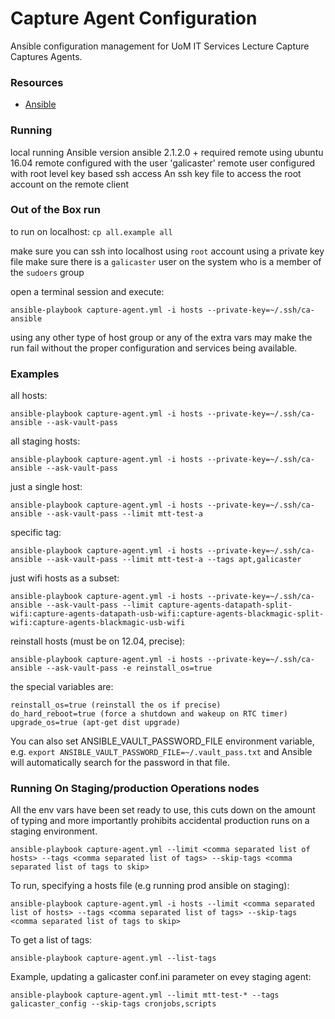 # Capture Agent Configuration #

Ansible configuration management for UoM IT Services Lecture Capture Captures Agents.

### Resources ###
* [Ansible](http://docs.ansible.com)

### Running ###
local running Ansible version ansible 2.1.2.0 + required
remote using ubuntu 16.04
remote configured with the user 'galicaster'
remote user configured with root level key based ssh access
An ssh key file to access the root account on the remote client

### Out of the Box run ##
to run on localhost:
`cp all.example all`

make sure you can ssh into localhost using `root` account using a private key file
make sure there is a `galicaster` user on the system who is a member of the `sudoers` group

open a terminal session and execute:

`ansible-playbook capture-agent.yml -i hosts --private-key=~/.ssh/ca-ansible`

using any other type of host group or any of the extra vars may make the run fail
without the proper configuration and services being available.

### Examples ###
all hosts:
```
ansible-playbook capture-agent.yml -i hosts --private-key=~/.ssh/ca-ansible --ask-vault-pass

```
all staging hosts:
```
ansible-playbook capture-agent.yml -i hosts --private-key=~/.ssh/ca-ansible --ask-vault-pass

```
just a single host:
```
ansible-playbook capture-agent.yml -i hosts --private-key=~/.ssh/ca-ansible --ask-vault-pass --limit mtt-test-a

```
specific tag:
```
ansible-playbook capture-agent.yml -i hosts --private-key=~/.ssh/ca-ansible --ask-vault-pass --limit mtt-test-a --tags apt,galicaster

```
just wifi hosts as a subset:

```
ansible-playbook capture-agent.yml -i hosts --private-key=~/.ssh/ca-ansible --ask-vault-pass --limit capture-agents-datapath-split-wifi:capture-agents-datapath-usb-wifi:capture-agents-blackmagic-split-wifi:capture-agents-blackmagic-usb-wifi

```

reinstall hosts (must be on 12.04, precise):
```
ansible-playbook capture-agent.yml -i hosts --private-key=~/.ssh/ca-ansible --ask-vault-pass -e reinstall_os=true

```
the special variables are:
```
reinstall_os=true (reinstall the os if precise)
do_hard_reboot=true (force a shutdown and wakeup on RTC timer)
upgrade_os=true (apt-get dist upgrade)

```

You can also set ANSIBLE_VAULT_PASSWORD_FILE environment variable, e.g. ```export ANSIBLE_VAULT_PASSWORD_FILE=~/.vault_pass.txt``` and Ansible will automatically search for the password in that file.

### Running On Staging/production Operations nodes ###
All the env vars have been set ready to use, this cuts down on the amount of typing and more importantly prohibits accidental production runs on a staging environment.
```
ansible-playbook capture-agent.yml --limit <comma separated list of hosts> --tags <comma separated list of tags> --skip-tags <comma separated list of tags to skip>

```
To run, specifying a hosts file (e.g running prod ansible on staging):
```
ansible-playbook capture-agent.yml -i hosts --limit <comma separated list of hosts> --tags <comma separated list of tags> --skip-tags <comma separated list of tags to skip>

```
To get a list of tags:
```
ansible-playbook capture-agent.yml --list-tags

```
Example, updating a galicaster conf.ini parameter on evey staging agent:
```
ansible-playbook capture-agent.yml --limit mtt-test-* --tags galicaster_config --skip-tags cronjobs,scripts

```
